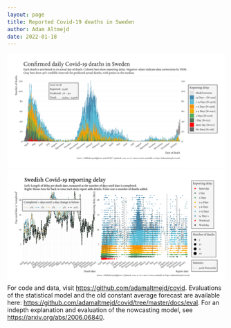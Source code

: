 ```yaml
---
layout: page
title: Reported Covid-19 deaths in Sweden
author: Adam Altmejd
date: 2022-01-18
---
```


![Graph of Swedish Covid-19 deaths with reporting delay.](deaths_lag_sweden_2022-01-18.png "Swedish Covid-19 deaths.")
![Graph of Swedish Covid-19 reporting delay in daily deaths.](lag_trend_sweden_2022-01-18.png "Trend in Swedish Covid-19 mortality reporting delay.")
For code and data, visit <https://github.com/adamaltmejd/covid>.
Evaluations of the statistical model and the old constant average forecast are available here: <https://github.com/adamaltmejd/covid/tree/master/docs/eval>.
For an indepth explanation and evaluation of the nowcasting model, see <https://arxiv.org/abs/2006.06840>.
